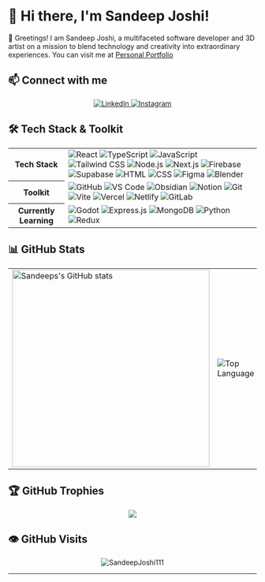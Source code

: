 # 👋 Hi there, I'm Sandeep Joshi!

🌟 Greetings! I am Sandeep Joshi, a multifaceted software developer and 3D artist on a mission to blend technology and creativity into extraordinary experiences. You can visit me at <a href="https://sandeepjoshi.vercel.app/">Personal Portfolio</a>

## 📫 Connect with me

<p align="center">
  <a href="https://www.linkedin.com/in/joshi-sandip/" target="_blank">
     <img src="https://img.shields.io/badge/LinkedIn-0A66C2?style=for-the-badge&logo=linkedin&logoColor=white" alt="LinkedIn" />
  </a>
  <a href="https://www.instagram.com/3dwork_shop/" target="_blank">
     <img src="https://img.shields.io/badge/Instagram-E4405F?style=for-the-badge&logo=instagram&logoColor=white" alt="Instagram" />
  </a>
</p>

## 🛠️ Tech Stack & Toolkit

<table align="center">
  <tr>
    <th align="center">Tech Stack</th>
    <td>
      <img src="https://skillicons.dev/icons?i=react" title="React" />
      <img src="https://skillicons.dev/icons?i=ts" title="TypeScript" />
      <img src="https://skillicons.dev/icons?i=js" title="JavaScript" />
      <img src="https://skillicons.dev/icons?i=tailwind" title="Tailwind CSS" />
      <img src="https://skillicons.dev/icons?i=nodejs" title="Node.js" />
      <img src="https://skillicons.dev/icons?i=nextjs" title="Next.js" />
      <img src="https://skillicons.dev/icons?i=firebase" title="Firebase" />
      <img src="https://skillicons.dev/icons?i=supabase" title="Supabase" />
      <img src="https://skillicons.dev/icons?i=html" title="HTML" />
      <img src="https://skillicons.dev/icons?i=css" title="CSS" />
      <img src="https://skillicons.dev/icons?i=figma" title="Figma" />
      <img src="https://skillicons.dev/icons?i=blender" title="Blender" />
    </td>
  </tr>
  <tr>
    <th align="center">Toolkit</th>
    <td>
      <img src="https://skillicons.dev/icons?i=github" title="GitHub" />
      <img src="https://skillicons.dev/icons?i=vscode" title="VS Code" />
      <img src="https://skillicons.dev/icons?i=obsidian" title="Obsidian" />
      <img src="https://skillicons.dev/icons?i=notion" title="Notion" />
      <img src="https://skillicons.dev/icons?i=git" title="Git" />
      <img src="https://skillicons.dev/icons?i=vite" title="Vite" />
      <img src="https://skillicons.dev/icons?i=vercel" title="Vercel" />
      <img src="https://skillicons.dev/icons?i=netlify" title="Netlify" />
      <img src="https://skillicons.dev/icons?i=gitlab" title="GitLab" />
    </td>
  </tr>
  <tr>
    <th align="center">Currently Learning</th>
    <td>
      <img src="https://skillicons.dev/icons?i=godot" title="Godot" />
      <img src="https://skillicons.dev/icons?i=express" title="Express.js" />
      <img src="https://skillicons.dev/icons?i=mongo" title="MongoDB" />
      <img src="https://skillicons.dev/icons?i=py" title="Python" />
      <img src="https://skillicons.dev/icons?i=redux" title="Redux" />
    </td>
  </tr>
</table>

## 📊 GitHub Stats

<table align="center">
  <tr>    
    <td>
      <img src="https://github-readme-stats.vercel.app/api?username=SandeepJoshi111&show_icons=true&bg_color=00000000&theme=dracula" alt="Sandeeps's GitHub stats" width="400px"/>
    </td>
    <td>
     <img align="left" src="https://github-readme-stats.vercel.app/api/top-langs?username=SandeepJoshi111&show_icons=true&locale=en&layout=compact&theme=dark" alt="Top Language" />
    </td>
    <td>
      <img src="https://github-readme-streak-stats.herokuapp.com?user=SandeepJoshi111&theme=dark&exclude_days=Sat" alt="GitHub Streak" width="400px"/>
    </td>
  </tr>
</table>

## 🏆 GitHub Trophies
<p align="center">
  <img src="https://github-profile-trophy.vercel.app/?username=SandeepJoshi111&theme=radical&no-frame=true&row=1&column=7"/>
</p>

## 👁️ GitHub Visits
<p align="center">
    <img src="https://count.getloli.com/get/@SandeepJoshi111?theme=rule34" alt="SandeepJoshi111" />
</p>




---
